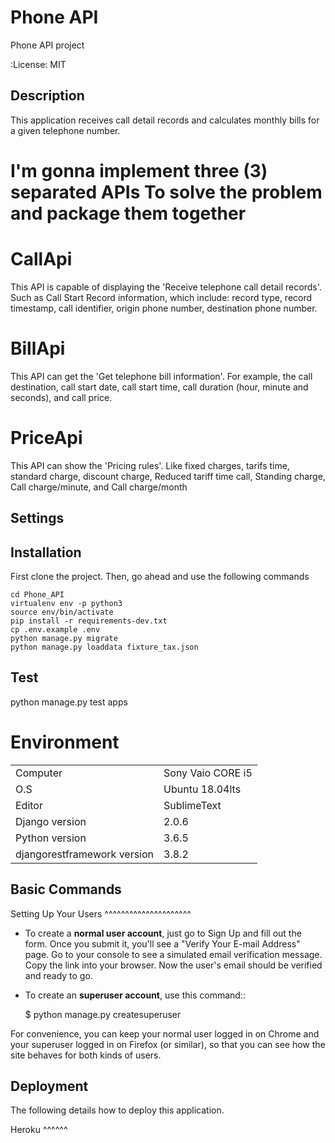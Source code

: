 Phone API
=============

Phone API project

:License: MIT


Description
-----------

This application receives call detail records and calculates monthly bills for a given telephone number.

I'm gonna implement three (3) separated APIs To solve the problem and package them together
===========================================================================================

CallApi
=======

This API is capable of displaying the 'Receive telephone call detail records'. Such as Call Start Record information, which include: record type, record timestamp, call identifier, origin phone number, destination phone number.

BillApi
=======

This API can get the 'Get telephone bill information'. For example, the call destination, call start date, call start time, call duration (hour, minute and seconds), and call price.

PriceApi
========

This API can show the 'Pricing rules'. Like fixed charges, tarifs time, standard charge, discount charge, Reduced tariff time call, Standing charge, Call charge/minute, and Call charge/month

Settings
--------

Installation
-----------
First clone the project.
Then, go ahead and use the following commands  
```console
cd Phone_API
virtualenv env -p python3
source env/bin/activate
pip install -r requirements-dev.txt
cp .env.example .env
python manage.py migrate
python manage.py loaddata fixture_tax.json
```

Test
----
python manage.py test apps


Environment
===========

|   |    |
|---|---|
|  Computer |   Sony Vaio CORE i5|
|  O.S| Ubuntu 18.04lts  |
|  Editor | SublimeText  |
|  Django version| 2.0.6  |
|  Python version | 3.6.5  |
|  djangorestframework version | 3.8.2 |

Basic Commands
--------------

Setting Up Your Users
^^^^^^^^^^^^^^^^^^^^^

* To create a **normal user account**, just go to Sign Up and fill out the form. Once you submit it, you'll see a "Verify Your E-mail Address" page. Go to your console to see a simulated email verification message. Copy the link into your browser. Now the user's email should be verified and ready to go.

* To create an **superuser account**, use this command::

    $ python manage.py createsuperuser

For convenience, you can keep your normal user logged in on Chrome and your superuser logged in on Firefox (or similar), so that you can see how the site behaves for both kinds of users.


Deployment
----------

The following details how to deploy this application.


Heroku
^^^^^^
